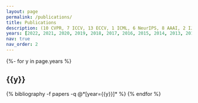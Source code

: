 ```yaml
---
layout: page
permalink: /publications/
title: Publications
description: (10 CVPR, 7 ICCV, 13 ECCV, 1 ICML, 6 NeurIPS, 8 AAAI, 2 IJCAI, 2 ACM MM; 6 TPAMI, 5 IJCV, 8 PR, 2 TIP, 1 TNNLS, 1 AI) # publications by categories in reversed chronological order. generated by jekyll-scholar.
years: [2022, 2021, 2020, 2019, 2018, 2017, 2016, 2015, 2014, 2013, 2012]
nav: true
nav_order: 2
---
```

<!-- _pages/publications.md -->
<div class="publications">

{%- for y in page.years %}
  <h2 class="year">{{y}}</h2>
  {% bibliography -f papers -q @*[year={{y}}]* %}
{% endfor %}

</div>
